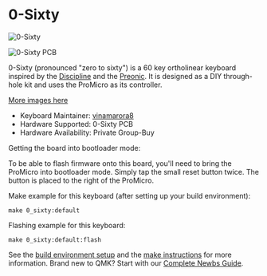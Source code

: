 # 0-Sixty

![0-Sixty](https://imgur.com/azmMb6Rl.jpg)

![0-Sixty PCB](https://i.imgur.com/I0TkQ0Rl.jpg)

0-Sixty (pronounced "zero to sixty") is a 60 key ortholinear keyboard inspired by the [Discipline](https://github.com/coseyfannitutti/discipline) and the [Preonic](https://drop.com/buy/preonic-mechanical-keyboard). It is designed as a DIY through-hole kit and uses the ProMicro as its controller.

[More images here](https://imgur.com/a/b0JINqX)

* Keyboard Maintainer: [vinamarora8](https://github.com/vinamarora8)
* Hardware Supported: 0-Sixty PCB
* Hardware Availability: Private Group-Buy

Getting the board into bootloader mode:

To be able to flash firmware onto this board, you'll need to bring the ProMicro into bootloader mode. Simply tap the small reset button twice. The button is placed to the right of the ProMicro.

Make example for this keyboard (after setting up your build environment):

    make 0_sixty:default

Flashing example for this keyboard:

    make 0_sixty:default:flash

See the [build environment setup](https://docs.qmk.fm/#/getting_started_build_tools) and the [make instructions](https://docs.qmk.fm/#/getting_started_make_guide) for more information. Brand new to QMK? Start with our [Complete Newbs Guide](https://docs.qmk.fm/#/newbs).
